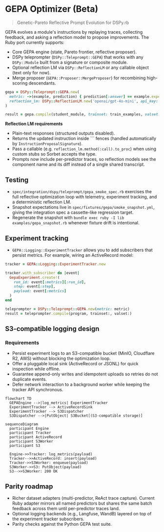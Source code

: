 # GEPA Optimizer (Beta)

> Genetic-Pareto Reflective Prompt Evolution for DSPy.rb

GEPA evolves a module's instructions by replaying traces, collecting feedback, and asking a reflection
model to propose improvements. The Ruby port currently supports:

- Core GEPA engine (state, Pareto frontier, reflective proposer).
- DSPy teleprompter (`DSPy::Teleprompt::GEPA`) that works with any `DSPy::Module` built from a signature or composite module.
- Optional reflection LM via `DSPy::ReflectionLM` or any callable object (text only for now).
- Merge proposer (`GEPA::Proposer::MergeProposer`) for recombining high-scoring descendants.

```ruby
gepa = DSPy::Teleprompt::GEPA.new(
  metric: ->(example, prediction) { prediction[:answer] == example.expected_values[:answer] ? 1.0 : 0.0 },
  reflection_lm: DSPy::ReflectionLM.new('openai/gpt-4o-mini', api_key: ENV['OPENAI_API_KEY'])
)

result = gepa.compile(student_module, trainset: train_examples, valset: validation_examples)
```

**Reflection LM requirements**
- Plain-text responses (structured outputs disabled).
- Returns the updated instruction inside ``` fences (handled automatically by `InstructionProposalSignature`).
- Pass a callable (e.g. `reflection_lm.method(:call).to_proc`) when using custom stubs so Sorbet accepts the type.
- Prompts now include per-predictor traces, so reflection models see the component name and its diff instead of a single shared transcript.

## Testing

- `spec/integration/dspy/teleprompt/gepa_smoke_spec.rb` exercises the full reflective optimization loop with telemetry, experiment tracking, and a deterministic reflection LM.
- Snapshot expectations live in `spec/fixtures/gepa/smoke_snapshot.yml`, giving the integration spec a cassette-like regression target.
- Regenerate the snapshot with `bundle exec ruby -I lib examples/gepa_snapshot.rb` whenever fixture drift is intentional.

## Experiment tracking

- `GEPA::Logging::ExperimentTracker` allows you to add subscribers that persist metrics. For example, wiring an ActiveRecord model:

```ruby
tracker = GEPA::Logging::ExperimentTracker.new

tracker.with_subscriber do |event|
  GepaExperiment.create!(
    run_id: event[:metrics][:run_id],
    step: event[:step],
    payload: event[:metrics]
  )
end

teleprompter = DSPy::Teleprompt::GEPA.new(metric: metric)
result = teleprompter.compile(program, trainset:, valset:)
```

## S3-compatible logging design

### Requirements
- Persist experiment logs to an S3-compatible bucket (MinIO, Cloudflare R2, AWS) without blocking the optimization loop.
- Offer a pluggable local sink (ActiveRecord or JSONL) for quick inspection while offline.
- Guarantee append-only writes and idempotent uploads so retries do not duplicate events.
- Defer network interaction to a background worker while keeping the tracker API synchronous.

```mermaid
flowchart TD
  GEPAEngine -->|log_metrics| ExperimentTracker
  ExperimentTracker --> ActiveRecordSink
  ExperimentTracker --> S3Dispatcher
  S3Dispatcher -->|PutObject| S3Bucket[(S3-compatible storage)]
```

```mermaid
sequenceDiagram
  participant Engine
  participant Tracker
  participant ActiveRecord
  participant S3Worker
  participant S3

  Engine->>Tracker: log_metrics(payload)
  Tracker-->>ActiveRecord: insert(payload)
  Tracker->>S3Worker: enqueue(payload)
  S3Worker->>S3: PutObject(payload)
  S3-->>S3Worker: 200 OK
```

## Parity roadmap

- Richer dataset adapters (multi-predictor, ReAct trace capture). Current Ruby adapter mirrors all named predictors but shares the same batch feedback across them until per-predictor traces land.
- Optional logging backends (e.g., Langfuse, WandB) layered on top of the experiment tracker subscribers.
- Parity checks against the Python GEPA test suite.
